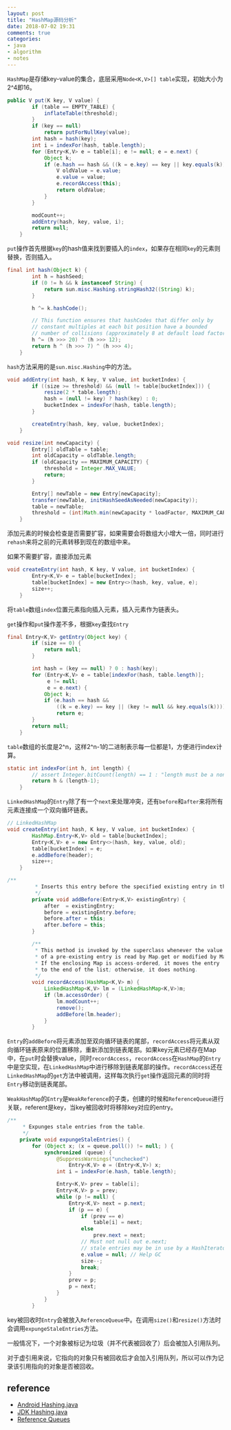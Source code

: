 ```yaml
---
layout: post
title: "HashMap源码分析"
date: 2018-07-02 19:31
comments: true
categories: 
- java
- algorithm
- notes
---
```


``HashMap``是存储key-value的集合，底层采用``Node<K,V>[] table``实现，初始大小为2^4即16。

<!-- more -->

```java
public V put(K key, V value) {
        if (table == EMPTY_TABLE) {
            inflateTable(threshold);
        }
        if (key == null)
            return putForNullKey(value);
        int hash = hash(key);
        int i = indexFor(hash, table.length);
        for (Entry<K,V> e = table[i]; e != null; e = e.next) {
            Object k;
            if (e.hash == hash && ((k = e.key) == key || key.equals(k))) {
                V oldValue = e.value;
                e.value = value;
                e.recordAccess(this);
                return oldValue;
            }
        }

        modCount++;
        addEntry(hash, key, value, i);
        return null;
    }
```

``put``操作首先根据``key``的hash值来找到要插入的``index``，如果存在相同``key``的元素则替换，否则插入。

```java
final int hash(Object k) {
        int h = hashSeed;
        if (0 != h && k instanceof String) {
            return sun.misc.Hashing.stringHash32((String) k);
        }

        h ^= k.hashCode();

        // This function ensures that hashCodes that differ only by
        // constant multiples at each bit position have a bounded
        // number of collisions (approximately 8 at default load factor).
        h ^= (h >>> 20) ^ (h >>> 12);
        return h ^ (h >>> 7) ^ (h >>> 4);
    }
```

``hash``方法采用的是``sun.misc.Hashing``中的方法。

```java
void addEntry(int hash, K key, V value, int bucketIndex) {
        if ((size >= threshold) && (null != table[bucketIndex])) {
            resize(2 * table.length);
            hash = (null != key) ? hash(key) : 0;
            bucketIndex = indexFor(hash, table.length);
        }

        createEntry(hash, key, value, bucketIndex);
    }
```

```java
void resize(int newCapacity) {
        Entry[] oldTable = table;
        int oldCapacity = oldTable.length;
        if (oldCapacity == MAXIMUM_CAPACITY) {
            threshold = Integer.MAX_VALUE;
            return;
        }

        Entry[] newTable = new Entry[newCapacity];
        transfer(newTable, initHashSeedAsNeeded(newCapacity));
        table = newTable;
        threshold = (int)Math.min(newCapacity * loadFactor, MAXIMUM_CAPACITY + 1);
    }
```

添加元素的时候会检查是否需要扩容，如果需要会将数组大小增大一倍，同时进行``rehash``来将之前的元素转移到现在的数组中来。

如果不需要扩容，直接添加元素

```java
void createEntry(int hash, K key, V value, int bucketIndex) {
        Entry<K,V> e = table[bucketIndex];
        table[bucketIndex] = new Entry<>(hash, key, value, e);
        size++;
    }
```

将``table``数组``index``位置元素指向插入元素，插入元素作为链表头。

``get``操作和``put``操作差不多，根据``key``查找``Entry``

```java
final Entry<K,V> getEntry(Object key) {
        if (size == 0) {
            return null;
        }

        int hash = (key == null) ? 0 : hash(key);
        for (Entry<K,V> e = table[indexFor(hash, table.length)];
             e != null;
             e = e.next) {
            Object k;
            if (e.hash == hash &&
                ((k = e.key) == key || (key != null && key.equals(k))))
                return e;
        }
        return null;
    }
```

``table``数组的长度是2^n，这样2^n-1的二进制表示每一位都是1，方便进行index计算。

```java
static int indexFor(int h, int length) {
        // assert Integer.bitCount(length) == 1 : "length must be a non-zero power of 2";
        return h & (length-1);
    }
```

``LinkedHashMap``的``Entry``除了有一个``next``来处理冲突，还有``before``和``after``来将所有元素连接成一个双向循环链表。

```java
// LinkedHashMap
void createEntry(int hash, K key, V value, int bucketIndex) {
        HashMap.Entry<K,V> old = table[bucketIndex];
        Entry<K,V> e = new Entry<>(hash, key, value, old);
        table[bucketIndex] = e;
        e.addBefore(header);
        size++;
    }
```

```java
/**
         * Inserts this entry before the specified existing entry in the list.
         */
        private void addBefore(Entry<K,V> existingEntry) {
            after  = existingEntry;
            before = existingEntry.before;
            before.after = this;
            after.before = this;
        }

        /**
         * This method is invoked by the superclass whenever the value
         * of a pre-existing entry is read by Map.get or modified by Map.set.
         * If the enclosing Map is access-ordered, it moves the entry
         * to the end of the list; otherwise, it does nothing.
         */
        void recordAccess(HashMap<K,V> m) {
            LinkedHashMap<K,V> lm = (LinkedHashMap<K,V>)m;
            if (lm.accessOrder) {
                lm.modCount++;
                remove();
                addBefore(lm.header);
            }
        }
```

``Entry``的``addBefore``将元素添加至双向循环链表的尾部，``recordAccess``将元素从双向循环链表原来的位置移除，重新添加到链表尾部。如果key元素已经存在Map中，在``put``时会替换value，同时``recordAccess``，``recordAccess``在``HashMap``的``Entry``中是空实现，在``LinkedHashMap``中进行移除到链表尾部的操作。``recordAccess``还在``LinkedHashMap``的``get``方法中被调用，这样每次执行``get``操作返回元素的同时将``Entry``移动到链表尾部。

``WeakHashMap``的``Entry``是``WeakReference``的子类，创建的时候和``ReferenceQueue``进行关联，referent是key，当key被回收时将移除key对应的entry。

```java
/**
     * Expunges stale entries from the table.
     */
    private void expungeStaleEntries() {
        for (Object x; (x = queue.poll()) != null; ) {
            synchronized (queue) {
                @SuppressWarnings("unchecked")
                    Entry<K,V> e = (Entry<K,V>) x;
                int i = indexFor(e.hash, table.length);

                Entry<K,V> prev = table[i];
                Entry<K,V> p = prev;
                while (p != null) {
                    Entry<K,V> next = p.next;
                    if (p == e) {
                        if (prev == e)
                            table[i] = next;
                        else
                            prev.next = next;
                        // Must not null out e.next;
                        // stale entries may be in use by a HashIterator
                        e.value = null; // Help GC
                        size--;
                        break;
                    }
                    prev = p;
                    p = next;
                }
            }
        }
```

key被回收时``Entry``会被放入``ReferenceQueue``中。在调用``size()``和``resize()``方法时会调用``expungeStaleEntries``方法。

一般情况下，一个对象被标记为垃圾（并不代表被回收了）后会被加入引用队列。

对于虚引用来说，它指向的对象只有被回收后才会加入引用队列，所以可以作为记录该引用指向的对象是否被回收。

## reference

+ [Android Hashing.java](https://android.googlesource.com/platform/libcore/+/8f9c9cae00ad906c39891890f7b9d7a0bc453c0a%5E2..8f9c9cae00ad906c39891890f7b9d7a0bc453c0a/)
+ [JDK Hashing.java](http://hg.openjdk.java.net/jdk7u/jdk7u6/jdk/file/8c2c5d63a17e/src/share/classes/sun/misc/Hashing.java)
+ [Reference Queues](http://learningviacode.blogspot.com/2014/02/reference-queues.html)

